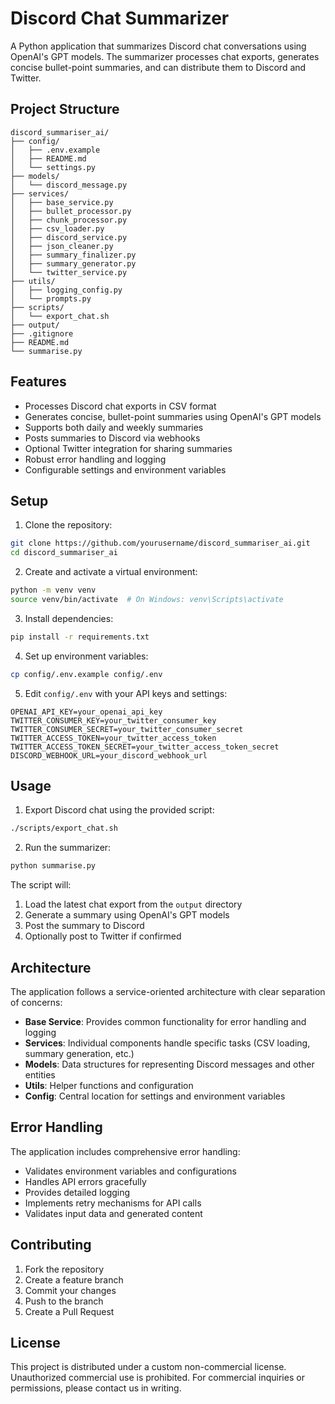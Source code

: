 # Discord Chat Summarizer

A Python application that summarizes Discord chat conversations using OpenAI's GPT models. The summarizer processes chat exports, generates concise bullet-point summaries, and can distribute them to Discord and Twitter.

## Project Structure

```
discord_summariser_ai/
├── config/
│   ├── .env.example
│   ├── README.md
│   └── settings.py
├── models/
│   └── discord_message.py
├── services/
│   ├── base_service.py
│   ├── bullet_processor.py
│   ├── chunk_processor.py
│   ├── csv_loader.py
│   ├── discord_service.py
│   ├── json_cleaner.py
│   ├── summary_finalizer.py
│   ├── summary_generator.py
│   └── twitter_service.py
├── utils/
│   ├── logging_config.py
│   └── prompts.py
├── scripts/
│   └── export_chat.sh
├── output/
├── .gitignore
├── README.md
└── summarise.py
```

## Features

- Processes Discord chat exports in CSV format
- Generates concise, bullet-point summaries using OpenAI's GPT models
- Supports both daily and weekly summaries
- Posts summaries to Discord via webhooks
- Optional Twitter integration for sharing summaries
- Robust error handling and logging
- Configurable settings and environment variables

## Setup

1. Clone the repository:
```bash
git clone https://github.com/yourusername/discord_summariser_ai.git
cd discord_summariser_ai
```

2. Create and activate a virtual environment:
```bash
python -m venv venv
source venv/bin/activate  # On Windows: venv\Scripts\activate
```

3. Install dependencies:
```bash
pip install -r requirements.txt
```

4. Set up environment variables:
```bash
cp config/.env.example config/.env
```

5. Edit `config/.env` with your API keys and settings:
```
OPENAI_API_KEY=your_openai_api_key
TWITTER_CONSUMER_KEY=your_twitter_consumer_key
TWITTER_CONSUMER_SECRET=your_twitter_consumer_secret
TWITTER_ACCESS_TOKEN=your_twitter_access_token
TWITTER_ACCESS_TOKEN_SECRET=your_twitter_access_token_secret
DISCORD_WEBHOOK_URL=your_discord_webhook_url
```

## Usage

1. Export Discord chat using the provided script:
```bash
./scripts/export_chat.sh
```

2. Run the summarizer:
```bash
python summarise.py
```

The script will:
1. Load the latest chat export from the `output` directory
2. Generate a summary using OpenAI's GPT models
3. Post the summary to Discord
4. Optionally post to Twitter if confirmed

## Architecture

The application follows a service-oriented architecture with clear separation of concerns:

- **Base Service**: Provides common functionality for error handling and logging
- **Services**: Individual components handle specific tasks (CSV loading, summary generation, etc.)
- **Models**: Data structures for representing Discord messages and other entities
- **Utils**: Helper functions and configuration
- **Config**: Central location for settings and environment variables

## Error Handling

The application includes comprehensive error handling:
- Validates environment variables and configurations
- Handles API errors gracefully
- Provides detailed logging
- Implements retry mechanisms for API calls
- Validates input data and generated content

## Contributing

1. Fork the repository
2. Create a feature branch
3. Commit your changes
4. Push to the branch
5. Create a Pull Request

## License

This project is distributed under a custom non-commercial license. Unauthorized commercial use is prohibited. For commercial inquiries or permissions, please contact us in writing.